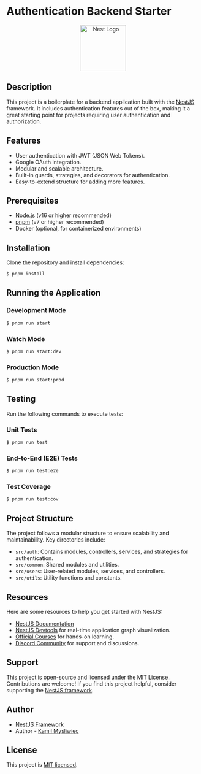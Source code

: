 # Authentication Backend Starter

<p align="center">
  <a href="http://nestjs.com/" target="blank"><img src="https://nestjs.com/img/logo-small.svg" width="120" alt="Nest Logo" /></a>
</p>

## Description

This project is a boilerplate for a backend application built with the [NestJS](https://nestjs.com) framework. It includes authentication features out of the box, making it a great starting point for projects requiring user authentication and authorization.

## Features

- User authentication with JWT (JSON Web Tokens).
- Google OAuth integration.
- Modular and scalable architecture.
- Built-in guards, strategies, and decorators for authentication.
- Easy-to-extend structure for adding more features.

## Prerequisites

- [Node.js](https://nodejs.org/) (v16 or higher recommended)
- [pnpm](https://pnpm.io/) (v7 or higher recommended)
- Docker (optional, for containerized environments)

## Installation

Clone the repository and install dependencies:

```bash
$ pnpm install
```

## Running the Application

### Development Mode

```bash
$ pnpm run start
```

### Watch Mode

```bash
$ pnpm run start:dev
```

### Production Mode

```bash
$ pnpm run start:prod
```

## Testing

Run the following commands to execute tests:

### Unit Tests

```bash
$ pnpm run test
```

### End-to-End (E2E) Tests

```bash
$ pnpm run test:e2e
```

### Test Coverage

```bash
$ pnpm run test:cov
```

## Project Structure

The project follows a modular structure to ensure scalability and maintainability. Key directories include:

- `src/auth`: Contains modules, controllers, services, and strategies for authentication.
- `src/common`: Shared modules and utilities.
- `src/users`: User-related modules, services, and controllers.
- `src/utils`: Utility functions and constants.

## Resources

Here are some resources to help you get started with NestJS:

- [NestJS Documentation](https://docs.nestjs.com)
- [NestJS Devtools](https://devtools.nestjs.com) for real-time application graph visualization.
- [Official Courses](https://courses.nestjs.com) for hands-on learning.
- [Discord Community](https://discord.gg/G7Qnnhy) for support and discussions.

## Support

This project is open-source and licensed under the MIT License. Contributions are welcome! If you find this project helpful, consider supporting the [NestJS framework](https://docs.nestjs.com/support).

## Author

- [NestJS Framework](https://nestjs.com)
- Author - [Kamil Myśliwiec](https://twitter.com/kammysliwiec)

## License

This project is [MIT licensed](https://github.com/nestjs/nest/blob/master/LICENSE).
